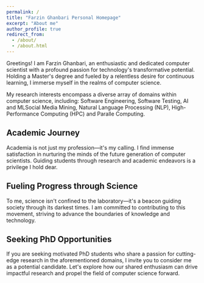 ```yaml
---
permalink: /
title: "Farzin Ghanbari Personal Homepage"
excerpt: "About me"
author_profile: true
redirect_from: 
  - /about/
  - /about.html
---
```


Greetings! I am Farzin Ghanbari, an enthusiastic and dedicated computer scientist with a profound passion for technology's transformative potential. Holding a Master's degree and fueled by a relentless desire for continuous learning, I immerse myself in the realms of computer science.

My research interests encompass a diverse array of domains within computer science, including: Software Engineering, Software Testing, AI and MLSocial Media Mining, Natural Language Processing (NLP), High-Performance Computing (HPC) and Paralle Computing.

## **Academic Journey**

Academia is not just my profession—it's my calling. I find immense satisfaction in nurturing the minds of the future generation of computer scientists. Guiding students through research and academic endeavors is a privilege I hold dear.

## **Fueling Progress through Science**

To me, science isn't confined to the laboratory—it's a beacon guiding society through its darkest times. I am committed to contributing to this movement, striving to advance the boundaries of knowledge and technology.

## **Seeking PhD Opportunities**

If you are seeking motivated PhD students who share a passion for cutting-edge research in the aforementioned domains, I invite you to consider me as a potential candidate. Let's explore how our shared enthusiasm can drive impactful research and propel the field of computer science forward.

